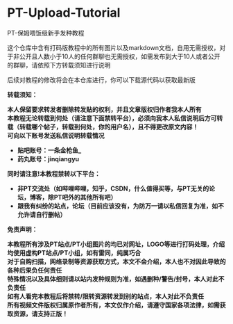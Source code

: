 # PT-Upload-Tutorial

PT-保姆喂饭级新手发种教程

这个仓库中含有打码版教程中的所有图片以及markdown文档，自用无需授权，对于非公开且人数小于10人的任何群聊也无需授权，如需发布到大于10人或者公开的群聊，请依照下方转载须知进行说明

后续对教程的修改将会在本仓库进行，你可以下载源代码以获取最新版

**转载须知：**

**本人保留要求转发者删除转发贴的权利，并且文章版权归作者我本人所有**  
**本教程无论转载到何处（请注意下面禁转平台），必须向我本人私信说明后方可转载（转载哪个帖子，转载到何处，你的用户名），且不得更改原文内容！**  
**可向以下账号发送私信说明转载情况**  

- **贴吧账号：一条金枪鱼_**  
- **药丸账号：jinqiangyu**  

**同时请注意!本教程禁转以下平台：**

- **非PT交流处（如哔哩哔哩，知乎，CSDN，什么值得买等，与PT无关的论坛，博客，除PT吧外的其他所有吧）**  
- **跟我有纠纷的站点，论坛（目前应该没有，为防万一请以私信回复为准，如不允许请自行删帖）**  

**免责声明：**

**本教程所有涉及PT站点/PT小组图片的均已对网址，LOGO等进行打码处理，介绍均使用虚构PT站点/PT小组，如有雷同，纯属巧合**  
**对于自购扫描，网络录制等资源获取方式，本文不会介绍，本人也不对因此导致的各种后果负任何责任**  
**特殊情况以及具体细则请以站内发种规则为准，如遇删种/警告/封号，本人对此不负责任**  
**如有人看完本教程后将禁转/限转资源转发到别的站点，本人对此不负责任**  
**所有视频文件版权归属原作者所有，本文仅作介绍，请遵守国家各项法律，如需获取资源，请支持正版！**  
